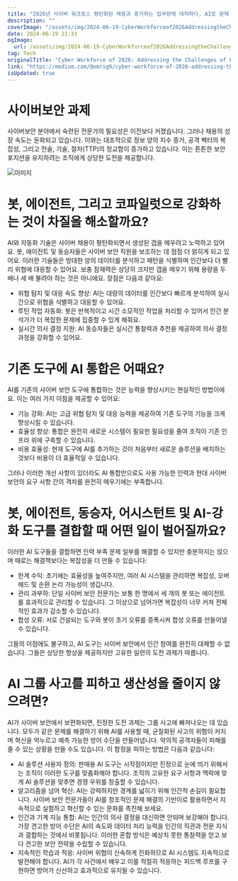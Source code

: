 ```yaml
---
title: "2026년 사이버 워크포스 평탄화된 채용과 증가하는 업무량에 대처하다, AI로 문제 해결 가능할까요"
description: ""
coverImage: "/assets/img/2024-06-19-CyberWorkforceof2026AddressingtheChallengesofFlatteningHiringandRisingWorkloadDoesAIFixIt_0.png"
date: 2024-06-19 21:33
ogImage: 
  url: /assets/img/2024-06-19-CyberWorkforceof2026AddressingtheChallengesofFlatteningHiringandRisingWorkloadDoesAIFixIt_0.png
tag: Tech
originalTitle: "Cyber Workforce of 2026: Addressing the Challenges of Flattening Hiring and Rising Workload, Does AI Fix It?"
link: "https://medium.com/@omrig9/cyber-workforce-of-2026-addressing-the-challenges-of-flattening-hiring-and-rising-workload-does-4178aec0475a"
isUpdated: true
---
```






# 사이버보안 과제

사이버보안 분야에서 숙련된 전문가의 필요성은 이전보다 커졌습니다. 그러나 채용의 성장 속도는 둔화되고 있습니다. 이와는 대조적으로 정보 양의 지수 증가, 공격 벡터의 복잡성, 그리고 전술, 기술, 절차(TTP)의 정교함이 증가하고 있습니다. 이는 튼튼한 보안 포지션을 유지하려는 조직에게 상당한 도전을 제공합니다.

![이미지](/assets/img/2024-06-19-CyberWorkforceof2026AddressingtheChallengesofFlatteningHiringandRisingWorkloadDoesAIFixIt_0.png)

# 봇, 에이전트, 그리고 코파일럿으로 강화하는 것이 차질을 해소할까요?

<div class="content-ad"></div>

AI와 자동화 기술은 사이버 채용이 평탄화되면서 생성된 갭을 메우려고 노력하고 있어요. 봇, 에이전트 및 동승자들은 사이버 보안 직원을 보조하는 데 점점 더 얽히게 되고 있어요. 이러한 기술들은 방대한 양의 데이터를 분석하고 패턴을 식별하며 인간보다 더 빨리 위협에 대응할 수 있어요. 보충 잠재력은 상당히 크지만 갭을 메우기 위해 용량을 두 배나 세 배 불려야 하는 것은 아니에요. 장점은 다음과 같아요:

- 위협 탐지 및 대응 속도 향상: AI는 대량의 데이터를 인간보다 빠르게 분석하여 실시간으로 위협을 식별하고 대응할 수 있어요.
- 루틴 작업 자동화: 봇은 반복적이고 시간 소모적인 작업을 처리할 수 있어서 인간 분석가가 더 복잡한 문제에 집중할 수 있게 해줘요.
- 실시간 의사 결정 지원: AI 동승자들은 실시간 통찰력과 추천을 제공하여 의사 결정 과정을 강화할 수 있어요.

# 기존 도구에 AI 통합은 어때요?

AI를 기존의 사이버 보안 도구에 통합하는 것은 능력을 향상시키는 현실적인 방법이에요. 이는 여러 가지 이점을 제공할 수 있어요:

<div class="content-ad"></div>

- 기능 강화: AI는 고급 위협 탐지 및 대응 능력을 제공하여 기존 도구의 기능을 크게 향상시킬 수 있습니다.
- 효율성 향상: 통합은 완전히 새로운 시스템이 필요한 필요성을 줄여 조직이 기존 인프라 위에 구축할 수 있습니다.
- 비용 효율성: 현재 도구에 AI를 추가하는 것이 처음부터 새로운 솔루션을 배치하는 것보다 비용이 더 효율적일 수 있습니다.

그러나 이러한 개선 사항이 있더라도 AI 통합만으로도 사용 가능한 인력과 현대 사이버 보안의 요구 사항 간의 격차를 완전히 메우기에는 부족합니다.

# 봇, 에이전트, 동승자, 어시스턴트 및 AI-강화 도구를 결합할 때 어떤 일이 벌어질까요?

이러한 AI 도구들을 결합하면 인력 부족 문제 일부를 해결할 수 있지만 충분하지는 않으며 때로는 해결책보다는 복잡성을 더 만들 수 있습니다:

<div class="content-ad"></div>

- 한계 수익: 초기에는 효율성을 높여주지만, 여러 AI 시스템을 관리하면 복잡성, 오버헤드 및 순환 논리 가능성이 생깁니다.
- 관리 과부하: 단일 사이버 보안 전문가는 보통 한 명에서 세 개의 봇 또는 에이전트를 효과적으로 관리할 수 있습니다. 그 이상으로 넘어가면 복잡성이 너무 커져 전체적인 효과가 감소할 수 있습니다.
- 합성 오류: 서로 건설되는 도구와 봇이 초기 오류를 증폭시켜 합성 오류를 만들어낼 수 있습니다.

그들의 이점에도 불구하고, AI 도구는 사이버 보안에서 인간 참여를 완전히 대체할 수 없습니다. 그들은 상당한 향상을 제공하지만 고유한 일련의 도전 과제가 따릅니다.

# AI 그룹 사고를 피하고 생산성을 줄이지 않으려면?

AI가 사이버 보안에서 보편화되면, 진정한 도전 과제는 그룹 사고에 빠져나오는 데 있습니다. 모두가 같은 문제를 해결하기 위해 AI를 사용할 때, 균질화된 사고의 위험이 커지며 혁신을 억누르고 예측 가능한 방어 수단을 만들어냅니다. 악의적 공격자들이 피해를 줄 수 있는 상황을 만들 수도 있습니다. 이 함정을 피하는 방법은 다음과 같습니다:

<div class="content-ad"></div>

- AI 솔루션 사용자 정의: 판매용 AI 도구는 시작점이지만 진정으로 눈에 띄기 위해서는 조직이 이러한 도구를 맞춤화해야 합니다. 조직의 고유한 요구 사항과 맥락에 맞게 AI 솔루션을 맞추면 경쟁 우위를 창출할 수 있습니다.
- 알고리즘을 넘어 혁신: AI는 강력하지만 경계를 넓히기 위해 인간적 손길이 필요합니다. 사이버 보안 전문가들이 AI를 창조적인 문제 해결의 기반이로 활용하면서 지속적으로 실험하고 혁신할 수 있는 문화를 촉진해 보세요.
- 인간과 기계 지능 통합: AI는 인간의 의사 결정을 대신하면 안되며 보강해야 합니다. 가장 견고한 방어 수단은 AI의 속도와 데이터 처리 능력을 인간의 직관과 전문 지식과 결합하는 것에서 비롯됩니다. 이러한 혼합 방식은 예상치 못한 통찰력을 얻고 보다 견고한 보안 전략을 수립할 수 있습니다.
- 지속적인 학습과 적응: 사이버 위협이 신속하게 진화하므로 AI 시스템도 지속적으로 발전해야 합니다. AI가 각 사건에서 배우고 이를 적절히 적응하는 피드백 루프를 구현하면 방어가 신선하고 효과적으로 유지될 수 있습니다.